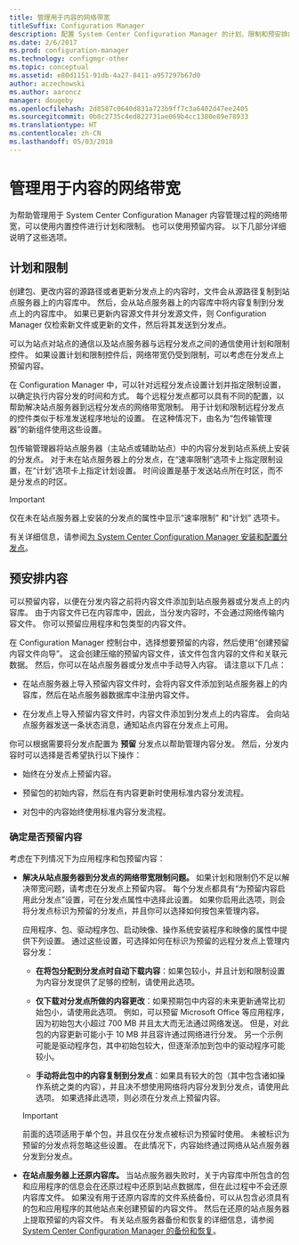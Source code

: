 ```yaml
---
title: 管理用于内容的网络带宽
titleSuffix: Configuration Manager
description: 配置 System Center Configuration Manager 的计划、限制和预安排内容。
ms.date: 2/6/2017
ms.prod: configuration-manager
ms.technology: configmgr-other
ms.topic: conceptual
ms.assetid: e80d1151-91db-4a27-8411-a957297b67d0
author: aczechowski
ms.author: aaroncz
manager: dougeby
ms.openlocfilehash: 2d8587c0640d831a723b9ff7c3a6402d47ee2405
ms.sourcegitcommit: 0b0c2735c4ed822731ae069b4cc1380e89e78933
ms.translationtype: HT
ms.contentlocale: zh-CN
ms.lasthandoff: 05/03/2018
---
```

# <a name="manage-network-bandwidth-for-content"></a>管理用于内容的网络带宽
为帮助管理用于 System Center Configuration Manager 内容管理过程的网络带宽，可以使用内置控件进行计划和限制。 也可以使用预留内容。 以下几部分详细说明了这些选项。

##  <a name="BKMK_PlanningForThrottling"></a>计划和限制  

 创建包、更改内容的源路径或者更新分发点上的内容时，文件会从源路径复制到站点服务器上的内容库中。 然后，会从站点服务器上的内容库中将内容复制到分发点上的内容库中。 如果已更新内容源文件并分发源文件，则 Configuration Manager 仅检索新文件或更新的文件，然后将其发送到分发点。

 可以为站点对站点的通信以及站点服务器与远程分发点之间的通信使用计划和限制控件。 如果设置计划和限制控件后，网络带宽仍受到限制，可以考虑在分发点上预留内容。  

 在 Configuration Manager 中，可以针对远程分发点设置计划并指定限制设置，以确定执行内容分发的时间和方式。 每个远程分发点都可以具有不同的配置，以帮助解决站点服务器到远程分发点的网络带宽限制。 用于计划和限制远程分发点的控件类似于标准发送程序地址的设置。 在这种情况下，由名为“包传输管理器”的新组件使用这些设置。

 包传输管理器将站点服务器（主站点或辅助站点）中的内容分发到站点系统上安装的分发点。 对于未在站点服务器上的分发点，在“速率限制”选项卡上指定限制设置，在“计划”选项卡上指定计划设置。 时间设置是基于发送站点所在时区，而不是分发点的时区。  

> [!IMPORTANT]  
>  仅在未在站点服务器上安装的分发点的属性中显示“速率限制”  和“计划”  选项卡。  

有关详细信息，请参阅[为 System Center Configuration Manager 安装和配置分发点](/sccm/core/servers/deploy/configure/install-and-configure-distribution-points)。  

##  <a name="BKMK_PrestagingContent"></a>预安排内容  
 可以预留内容，以便在分发内容之前将内容文件添加到站点服务器或分发点上的内容库。 由于内容文件已在内容库中，因此，当分发内容时，不会通过网络传输内容文件。 你可以预留应用程序和包类型的内容文件。  

在 Configuration Manager 控制台中，选择想要预留的内容，然后使用“创建预留内容文件向导”。 这会创建压缩的预留内容文件，该文件包含内容的文件和关联元数据。 然后，你可以在站点服务器或分发点中手动导入内容。 请注意以下几点：  

-   在站点服务器上导入预留内容文件时，会将内容文件添加到站点服务器上的内容库，然后在站点服务器数据库中注册内容文件。  

-   在分发点上导入预留内容文件时，内容文件添加到分发点上的内容库。 会向站点服务器发送一条状态消息，通知站点内容在分发点上可用。  

你可以根据需要将分发点配置为 **预留** 分发点以帮助管理内容分发。 然后，分发内容时可以选择是否希望执行以下操作：  

-   始终在分发点上预留内容。  

-   预留包的初始内容，然后在有内容更新时使用标准内容分发流程。  

-   对包中的内容始终使用标准内容分发流程。  

###  <a name="BKMK_DetermineToPrestageContent"></a>确定是否预留内容  
 考虑在下列情况下为应用程序和包预留内容：  

-   **解决从站点服务器到分发点的网络带宽限制问题。** 如果计划和限制仍不足以解决带宽问题，请考虑在分发点上预留内容。 每个分发点都具有“为预留内容启用此分发点”设置，可在分发点属性中选择此设置。 如果你启用此选项，则会将分发点标识为预留的分发点，并且你可以选择如何按包来管理内容。  

    应用程序、包、驱动程序包、启动映像、操作系统安装程序和映像的属性中提供下列设置。 通过这些设置，可选择如何在标识为预留的远程分发点上管理内容分发：  

    -   **在将包分配到分发点时自动下载内容**：如果包较小，并且计划和限制设置为内容分发提供了足够的控制，请使用此选项。  

    -   **仅下载对分发点所做的内容更改**：如果预期包中内容的未来更新通常比初始包小，请使用此选项。 例如，可以预留 Microsoft Office 等应用程序，因为初始包大小超过 700 MB 并且太大而无法通过网络发送。 但是，对此包的内容更新可能小于 10 MB 并且容许通过网络进行分发。 另一个示例可能是驱动程序包，其中初始包较大，但逐渐添加到包中的驱动程序可能较小。  

    -   **手动将此包中的内容复制到分发点**：如果具有较大的包（其中包含诸如操作系统之类的内容），并且决不想使用网络将内容分发到分发点，请使用此选项。 如果选择此选项，则必须在分发点上预留内容。  

    > [!IMPORTANT]  
    >  前面的选项适用于单个包，并且仅在分发点被标识为预留时使用。 未被标识为预留的分发点将忽略这些设置。 在此情况下，内容始终通过网络从站点服务器分发到分发点。  

-   **在站点服务器上还原内容库。** 当站点服务器失败时，关于内容库中所包含的包和应用程序的信息会在还原过程中还原到站点数据库，但在此过程中不会还原内容库文件。 如果没有用于还原内容库的文件系统备份，可以从包含必须具有的包和应用程序的其他站点来创建预留的内容文件。 然后在还原的站点服务器上提取预留的内容文件。 有关站点服务器备份和恢复的详细信息，请参阅 [System Center Configuration Manager 的备份和恢复](/sccm/protect/understand/backup-and-recovery)。  
